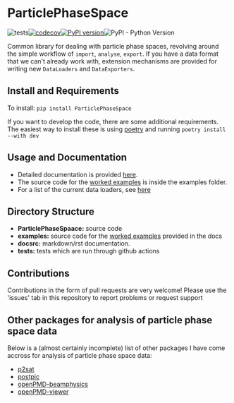 # ParticlePhaseSpace

![tests](https://github.com/bwheelz36/ParticlePhaseSpace/actions/workflows/run_tests.yml/badge.svg)[![codecov](https://codecov.io/gh/bwheelz36/ParticlePhaseSpace/branch/main/graph/badge.svg?token=T44KBJ7INR)](https://codecov.io/gh/bwheelz36/ParticlePhaseSpace)[![PyPI version](https://badge.fury.io/py/ParticlePhaseSpace.svg)](https://badge.fury.io/py/ParticlePhaseSpace)![PyPI - Python Version](https://img.shields.io/pypi/pyversions/ParticlePhaseSpace)


Common library for dealing with particle phase spaces, revolving around the simple workflow of `import`, `analyse`, `export`. If you have a data format that we can't already work with, extension mechanisms are provided for writing new `DataLoaders` and `DataExporters`.

## Install and Requirements

To install: ```pip install ParticlePhaseSpace```

If you want to develop the code, there are some additional requirements. The easiest way to install these is using [poetry](https://python-poetry.org/) and running `poetry install --with dev`

## Usage and Documentation

- Detailed documentation is provided [here](https://bwheelz36.github.io/ParticlePhaseSpace/).
- The source code for the [worked examples](https://bwheelz36.github.io/ParticlePhaseSpace/examples.html) is inside the examples folder.
- For a list of the current data loaders, see [here](https://bwheelz36.github.io/ParticlePhaseSpace/code_docs.html#module-ParticlePhaseSpace.DataLoaders)


## Directory Structure

- **ParticlePhaseSpaace:** source code
- **examples:** source code for the [worked examples](https://bwheelz36.github.io/ParticlePhaseSpace/examples.html) provided in the docs
- **docsrc:** markdown/rst documentation.
- **tests:** tests which are run through github actions

## Contributions

Contributions in the form of pull requests are very welcome! 
Please use the 'issues' tab in this repository to report problems 
or request support

## Other packages for analysis of particle phase space data

Below is a (almost certainly incomplete) list of other packages I have come accross for analysis of particle phase space data:

- [p2sat](https://github.com/lesnat/p2sat)
- [postpic](https://github.com/skuschel/postpic)
- [openPMD-beamphysics](https://christophermayes.github.io/openPMD-beamphysics)
- [openPMD-viewer](https://github.com/openPMD/openPMD-viewer)
